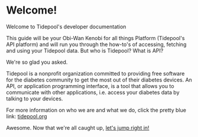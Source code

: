 # Welcome!

Welcome to Tidepool's developer documentation 

This guide will be your Obi-Wan Kenobi for all things Platform (Tidepool's API platform) and will run you through the how-to's of accessing, fetching and using your Tidepool data. But who is Tidepool? What is API? 

We're so glad you asked. 

Tidepool is a nonprofit organization committed to providing free software for the diabetes community to get the most out of their diabetes devices. An API, or application programming interface, is a tool that allows you to communicate with other applications, i.e. access your diabetes data by talking to your devices. 

For more information on who we are and what we do, click the pretty blue link: [tidepool.org](http://www.tidepool.org) 

Awesome. Now that we're all caught up, [let's jump right in!](./quick-start.md)

